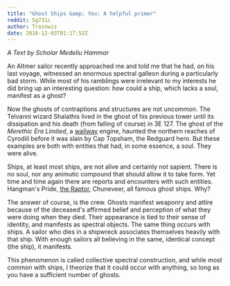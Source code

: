 ```yaml
---
title: "Ghost Ships &amp; You: A helpful primer"
reddit: 5g731c
author: Trainwiz
date: 2016-12-03T01:17:52Z
---
```


*A Text by Scholar Medeliu Hammar*

An Altmer sailor recently approached me and told me that he had, on his last voyage, witnessed an enormous spectral galleon during a particularly bad storm. While most of his ramblings were irrelevant to my interests he did bring up an interesting question: how could a ship, which lacks a soul, manifest as a ghost?

Now the ghosts of contraptions and structures are not uncommon. The Telvanni wizard Shalathis lived in the ghost of his previous tower until its dissipation and his death (from falling of course) in 3E 127. The ghost of the *Merethic Era Limited*, a [wailway](https://www.reddit.com/r/teslore/comments/1wmxmm/the_wailways_of_old_cyrodiil/) engine, haunted the northern reaches of Cyrodiil before it was slain by Cap Topsham, the Redguard hero. But these examples are both with entities that had, in some essence, a soul. They were alive.

Ships, at least most ships, are not alive and certainly not sapient. There is no soul, nor any animutic compound that should allow it to take form. Yet time and time again there are reports and encounters with such entities. Hangman's Pride, [the Raptor](http://elderscrolls.wikia.com/wiki/Wreck_of_the_Raptor), Chuneveer, all famous ghost ships. Why?

The answer of course, is the crew. Ghosts manifest weaponry and attire because of the deceased's affirmed belief and perception of what they were doing when they died. Their appearance is tied to their sense of identity, and manifests as spectral objects. The same thing occurs with ships. A sailor who dies in a shipwreck associates themselves heavily with that ship. With enough sailors all believing in the same, identical concept (the ship), it manifests.

This phenomenon is called collective spectral construction, and while most common with ships, I theorize that it could occur with anything, so long as you have a sufficient number of ghosts.

